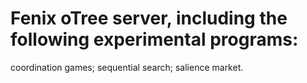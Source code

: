 # Fenix oTree server, including the following experimental programs: 
coordination games;
sequential search;
salience market.
